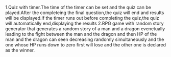 1.Quiz with timer.The time of the timer can be set and the quiz can be played.After the completeing the final question,the quiz will end and results will be displayed.If the timer runs out before completing the quiz,the quiz will automatically end,displaying the results
2.RPG game with random story generator that generates a random story of a man and a dragon evenetually leading to the fight between the man and the dragon and then HP of the man and the dragon can seen decreasing randomly simultaneously and the one whose HP runs down to zero first will lose and the other one is declared as the winner.
